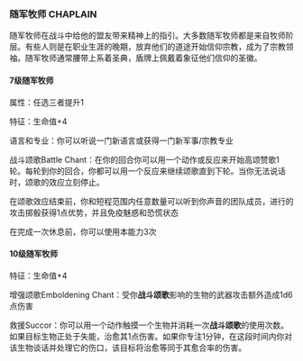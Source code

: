### 随军牧师 CHAPLAIN

随军牧师在战斗中给他的盟友带来精神上的指引。大多数随军牧师都是来自牧师阶层。有些人则是在职业生涯的晚期，放弃他们的道途开始信仰宗教，成为了宗教领袖。随军牧师通常腰带上系着圣典，盾牌上佩戴着象征他们信仰的圣徽。

#### 7级随军牧师

属性：任选三者提升1

特征：生命值+4

语言和专业：你可以听说一门新语言或获得一门新军事/宗教专业

战斗颂歌Battle
Chant：在你的回合你可以用一个动作或反应来开始高颂赞歌1轮。每轮到你的回合，你都可以用一个反应来继续颂歌直到下轮。当你无法说话时，颂歌的效应立刻停止。

在颂歌效应结束前，你和短程范围内任意数量可以听到你声音的团队成员，进行的攻击掷骰获得1点优势，并且免疫魅惑和恐慌状态

在完成一次休息前，你可以使用本能力3次

#### 10级随军牧师

特征：生命值+4

增强颂歌Emboldening
Chant：受你**战斗颂歌**影响的生物的武器攻击额外造成1d6点伤害

救援Succor：你可以用一个动作触摸一个生物并消耗一次**战斗颂歌**的使用次数。如果目标生物正处于失能，治愈其1点伤害。如果你专注1分钟，在这段时间内你对该生物谈话并处理它的伤口，该目标将治愈等同于其愈合率的伤害。
